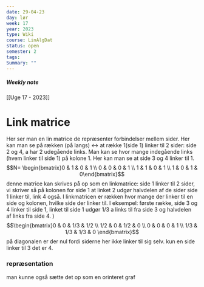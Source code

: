 ```yaml
---
date: 29-04-23
day: lør
week: 17
year: 2023
type: Wiki
course: LinAlgDat
status: open
semester: 2
tags:
Summary: ""
---
```

##### Weekly note
[[Uge 17 - 2023]]

# Link matrice
Her ser man en lin matrice de repræsenter forbindelser mellem sider. Her kan man se på rækken (på langs) <-> at række 1(side 1) linker til 2 sider: side 2 og 4, a har 2 udegående links. Man kan se hvor mange indegående links (hvem linker til side 1) på kolone 1. Her kan man se at side 3 og 4 linker til 1. 
$$N= \begin{bmatrix}0 & 1 & 0 & 1 \\ 0 & 0 & 0 & 1 \\ 1 & 1 & 0 & 1 \\ 1 & 0 & 1 & 0\end{bmatrix}$$
denne matrice kan skrives på op som en linkmatrice: side 1 linker til 2 sider, vi skriver så på kolonen for side 1 at linket 2 udgør halvdelen af de sider side 1 linker til, link 4 også. I linkmatricen er rækken hvor mange der linker til en side og kolonen, hvilke side der linker til. I eksempel: første række, side 3 og 4 linker til side 1, linket til side 1 udgør 1/3 a links til fra side 3 og halvdelen af links fra side 4.
)
$$\begin{bmatrix}0 & 0 & 1/3 & 1/2  \\ 1/2 & 0 & 1/2 & 0 \\ 0 & 0 & 0 & 1 \\ 1/3 & 1/3 & 1/3 & 0 \end{bmatrix}$$
på diagonalen er der nul fordi siderne her ikke linker til sig selv. kun en side linker til 3 det er 4.

### repræsentation
man kunne også sætte det op som en orinteret graf